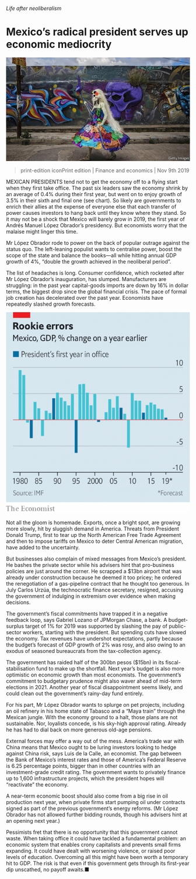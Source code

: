 ###### Life after neoliberalism

# Mexico’s radical president serves up economic mediocrity 

![image](images/20191109_FNP004_0.jpg) 

> print-edition iconPrint edition | Finance and economics | Nov 9th 2019 

MEXICAN PRESIDENTS tend not to get the economy off to a flying start when they first take office. The past six leaders saw the economy shrink by an average of 0.4% during their first year, but went on to enjoy growth of 3.5% in their sixth and final one (see chart). So likely are governments to enrich their allies at the expense of everyone else that each transfer of power causes investors to hang back until they know where they stand. So it may not be a shock that Mexico will barely grow in 2019, the first year of Andrés Manuel López Obrador’s presidency. But economists worry that the malaise might linger this time. 

Mr López Obrador rode to power on the back of popular outrage against the status quo. The left-leaning populist wants to centralise power, boost the scope of the state and balance the books—all while hitting annual GDP growth of 4%, “double the growth achieved in the neoliberal period”. 

The list of headaches is long. Consumer confidence, which rocketed after Mr López Obrador’s inauguration, has slumped. Manufacturers are struggling: in the past year capital-goods imports are down by 16% in dollar terms, the biggest drop since the global financial crisis. The pace of formal job creation has decelerated over the past year. Economists have repeatedly slashed growth forecasts. 

![image](images/20191109_FNC437.png) 

Not all the gloom is homemade. Exports, once a bright spot, are growing more slowly, hit by sluggish demand in America. Threats from President Donald Trump, first to tear up the North American Free Trade Agreement and then to impose tariffs on Mexico to deter Central American migration, have added to the uncertainty. 

But businesses also complain of mixed messages from Mexico’s president. He bashes the private sector while his advisers hint that pro-business policies are just around the corner. He scrapped a $13bn airport that was already under construction because he deemed it too pricey; he ordered the renegotiation of a gas-pipeline contract that he thought too generous. In July Carlos Urzúa, the technocratic finance secretary, resigned, accusing the government of indulging in extremism over evidence when making decisions. 

The government’s fiscal commitments have trapped it in a negative feedback loop, says Gabriel Lozano of JPMorgan Chase, a bank. A budget-surplus target of 1% for 2019 was supported by slashing the pay of public-sector workers, starting with the president. But spending cuts have slowed the economy. Tax revenues have undershot expectations, partly because the budget’s forecast of GDP growth of 2% was rosy, and also owing to an exodus of seasoned bureaucrats from the tax-collection agency. 

The government has raided half of the 300bn pesos ($15bn) in its fiscal-stabilisation fund to make up the shortfall. Next year’s budget is also more optimistic on economic growth than most economists. The government’s commitment to budgetary prudence might also waver ahead of mid-term elections in 2021. Another year of fiscal disappointment seems likely, and could clean out the government’s rainy-day fund entirely. 

For his part, Mr López Obrador wants to splurge on pet projects, including an oil refinery in his home state of Tabasco and a “Maya train” through the Mexican jungle. With the economy ground to a halt, those plans are not sustainable. Nor, loyalists concede, is his sky-high approval rating. Already he has had to dial back on more generous old-age pensions. 

External forces may offer a way out of the mess. America’s trade war with China means that Mexico ought to be luring investors looking to hedge against China risk, says Luis de la Calle, an economist. The gap between the Bank of Mexico’s interest rates and those of America’s Federal Reserve is 6.25 percentage points, bigger than in other countries with an investment-grade credit rating. The government wants to privately finance up to 1,600 infrastructure projects, which the president hopes will “reactivate” the economy. 

A near-term economic boost should also come from a big rise in oil production next year, when private firms start pumping oil under contracts signed as part of the previous government’s energy reforms. (Mr López Obrador has not allowed further bidding rounds, though his advisers hint at an opening next year.) 

Pessimists fret that there is no opportunity that this government cannot waste. When taking office it could have tackled a fundamental problem: an economic system that enables crony capitalists and prevents small firms expanding. It could have dealt with worsening violence, or raised poor levels of education. Overcoming all this might have been worth a temporary hit to GDP. The risk is that even if this government gets through its first-year dip unscathed, no payoff awaits.■ 

